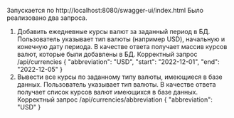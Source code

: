 Запускается по http://localhost:8080/swagger-ui/index.html 
Было реализовано два запроса.
1. Добавить ежедневные курсы валют за заданный период в БД. Пользователь указывает 
тип валюты (например USD), начальную и конечную дату периода. В качестве ответа 
получает массив курсов валют, которые были добавлены в БД.
 Корректный запрос /api/currencies
   {
   "abbreviation": "USD",
   "start": "2022-12-01",
   "end": "2022-12-05"
   }
2. Вывести все курсы по заданному типу валюты, имеющиеся в базе данных. Пользователь 
указывает тип валюты. В качестве ответа получает список курсов валют имеющихся в базе 
данных.
  Корректный запрос /api/currencies/abbreviation
   {
   "abbreviation": "USD"
   }